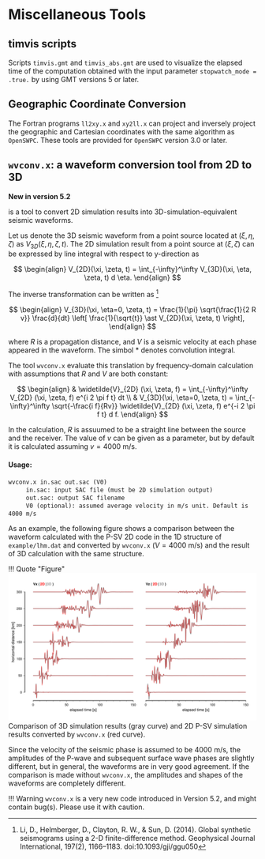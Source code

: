 # Miscellaneous Tools

## timvis scripts

Scripts `timvis.gmt` and `timvis_abs.gmt` are used to visualize the elapsed time of the
computation obtained with the input parameter `stopwatch_mode = .true.`
by using GMT versions 5 or later.

## Geographic Coordinate Conversion

The Fortran programs `ll2xy.x` and `xy2ll.x` can project and inversely
project the geographic and Cartesian coordinates with the same algorithm
as `OpenSWPC`. These tools are provided for `OpenSWPC` version 3.0 or
later.


## `wvconv.x`: a waveform conversion tool from 2D to 3D

**New in version 5.2**

is a tool to convert 2D simulation results into 3D-simulation-equivalent seismic waveforms.

Let us denote the 3D seismic waveform from a point source located at $(\xi, \eta, \zeta)$ as $V_{3D}(\xi, \eta, \zeta, t)$. The 2D simulation result from a point source at $(\xi, \zeta)$ can be expressed by line integral with respect to y-direction as 

$$
\begin{align}
V_{2D}(\xi, \zeta, t) = \int_{-\infty}^\infty V_{3D}(\xi, \eta, \zeta, t) d \eta. 
\end{align}
$$

The inverse transformation can be written as [^1]

$$
\begin{align}
    V_{3D}(\xi, \eta=0, \zeta, t) = \frac{1}{\pi} 
    \sqrt{\frac{1}{2 R v}} 
    \frac{d}{dt}
    \left[ \frac{1}{\sqrt{t}} \ast V_{2D}(\xi, \zeta, t) \right], 
\end{align}
$$

where $R$ is a propagation distance, and $V$ is a seismic velocity at each phase appeared in the waveform. The simbol $\ast$ denotes convolution integral. 


[^1]: Li, D., Helmberger, D., Clayton, R. W., & Sun, D. (2014). Global synthetic seismograms using a 2-D finite-difference method. Geophysical Journal International, 197(2), 1166–1183. doi:10.1093/gji/ggu050


The tool `wvconv.x` evaluate this translation by frequency-domain calculation with assumptions that $R$ and $V$ are both constant: 

$$
\begin{align}
    & \widetilde{V}_{2D} (\xi, \zeta, f) = \int_{-\infty}^\infty 
    V_{2D} (\xi, \zeta, f) e^{i 2 \pi f t} dt 
    \\
    & V_{3D}(\xi, \eta=0, \zeta, t) = 
    \int_{-\infty}^\infty     \sqrt{-\frac{i f}{Rv}}
    \widetilde{V}_{2D} (\xi, \zeta, f)
    e^{-i 2 \pi f t} d f. 
\end{align}
$$

In the calculation, $R$ is assuumed to be a straight line between the source and the receiver. The value of $v$ can be given as a parameter, but by default it is calculated assuming $v=4000$ m/s.


#### Usage: 

```
wvconv.x in.sac out.sac (V0)
     in.sac: input SAC file (must be 2D simulation output)
     out.sac: output SAC filename
     V0 (optional): assumed average velocity in m/s unit. Default is 4000 m/s
```

As an example, the following figure shows a comparison between the waveform calculated with the P-SV 2D code in the 1D structure of `example/lhm.dat` and converted by `wvconv.x` ($V=4000$ m/s) and the result of 3D calculation with the same structure.

!!! Quote "Figure"
    ![](../../fig/wvconv.png)
    Comparison of 3D simulation results (gray curve) and 2D P-SV simulation results converted by `wvconv.x` (red curve).

Since the velocity of the seismic phase is assumed to be 4000 m/s, the amplitudes of the P-wave and subsequent surface wave phases are slightly different, but in general, the waveforms are in very good agreement. If the comparison is made without `wvconv.x`, the amplitudes and shapes of the waveforms are completely different.

!!! Warning
    `wvconv.x` is a very new code introduced in Version 5.2, and might contain bug(s). Please use it with caution. 